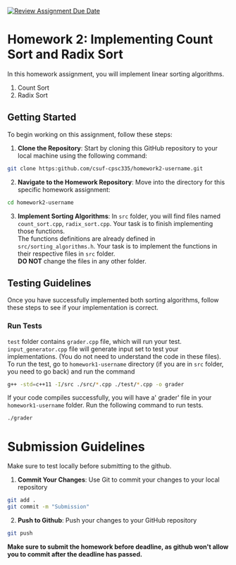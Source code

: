 [![Review Assignment Due Date](https://classroom.github.com/assets/deadline-readme-button-24ddc0f5d75046c5622901739e7c5dd533143b0c8e959d652212380cedb1ea36.svg)](https://classroom.github.com/a/E8vzfYn3)
# Homework 2: Implementing Count Sort and Radix Sort
In this homework assignment, you will implement linear sorting algorithms.
1. Count Sort
2. Radix Sort

## Getting Started

To begin working on this assignment, follow these steps:

1. **Clone the Repository**: Start by cloning this GitHub repository to your local machine using the following command:
```bash
git clone https:github.com/csuf-cpsc335/homework2-username.git
```

2. **Navigate to the Homework Repository**: Move into the directory for this specific homework assignment:
```bash
cd homework2-username
```

3. **Implement Sorting Algorithms**: In `src` folder, you will find files named `count_sort.cpp`, `radix_sort.cpp`. Your task is to finish implementing those functions.  <br>
The functions definitions are already defined in `src/sorting_algorithms.h`. Your task is to implement the functions in their respective files in `src` folder. <br>
**DO NOT** change the files in any other folder.

## Testing Guidelines
Once you have successfully implemented both sorting algorithms, follow these steps to see if your implementation is correct.

### Run Tests
`test` folder contains `grader.cpp` file, which will run your test. `input_generator.cpp` file will generate input set to test your implementations. (You do not need to understand the code in these files). <br>
To run the test, go to `homework1-username` directory (if you are in `src` folder, you need to go back) and run the command
```bash
g++ -std=c++11 -I/src ./src/*.cpp ./test/*.cpp -o grader
```
If your code compiles successfully, you will have a' grader' file in your `homework1-username` folder.
Run the following command to run tests.
```bash
./grader
```

# Submission Guidelines
Make sure to test locally before submitting to the github.

1. **Commit Your Changes**: Use Git to commit your changes to your local repository
```bash
git add .
git commit -m "Submission"
```

2. **Push to Github**: Push your changes to your GitHub repository
```bash
git push
```

**Make sure to submit the homework before deadline, as github won't allow you to commit after the deadline has passed.**
